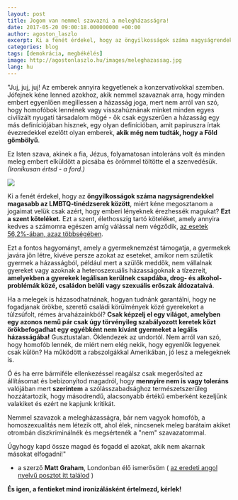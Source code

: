 ```yaml
---
layout: post
title: Jogom van nemmel szavazni a melegházasságra!
date: 2017-05-20 09:00:18.000000000 +00:00
author: agoston_laszlo
excerpt: Ki a fenét érdekel, hogy az öngyilkosságok száma nagyságrendekkel magasabb az LMBTQ-tinédzserek között, miért kéne megosztanom a jogaimat velük csak azért, hogy emberi lényeknek érezhessék magukat?
categories: blog
tags: [demokrácia, megbékélés]
image: http://agostonlaszlo.hu/images/meleghazassag.jpg
lang: hu
---
```

"Juj, juj, juj! Az emberek annyira kegyetlenek a konzervatívokkal szemben. Jófejnek kéne lenned azokhoz, akik nemmel szavaznak arra, hogy minden embert egyenlően megillessen a házasság joga, mert nem arról van szó, hogy homofóbok lennének vagy visszahúznának minket minden egyes civilizált nyugati társadalom mögé - ők csak egyszerűen a házasság egy más definíciójában hisznek, egy olyan definícióban, amit papiruszra írtak évezredekkel ezelőtt olyan emberek, **akik még nem tudták, hogy a Föld gömbölyű**. 

Ez Isten szava, akinek a fia, Jézus, folyamatosan intoleráns volt és minden meleg embert elküldött a picsába és örömmel töltötte el a szenvedésük. *(Ironikusan értsd - a ford.)*

![](http://agostonlaszlo.hu/images/meleghazassag.jpg)

Ki a fenét érdekel, hogy az **öngyilkosságok száma nagyságrendekkel magasabb az LMBTQ-tinédzserek között**, miért kéne megosztanom a jogaimat velük csak azért, hogy emberi lényeknek érezhessék magukat? **Ezt a szent köteléket.** Ezt a szent, élethosszig tartó köteléket, amely annyira kedves a számomra egészen amíg válással nem végződik, [az esetek 56,2%-ában, azaz többségében](http://valasinfo.hu/valas/valasok-szama-magyarorszagon-egy-kis-valas-statisztika).

Ezt a fontos hagyományt, amely a gyermeknemzést támogatja, a gyermekek javára jön létre, kivéve persze azokat az eseteket, amikor nem születik gyermek a házasságból, például mert a szülők meddők, nem vállalnak gyereket vagy azoknak a heteroszexuális házasságoknak a tízezreit, **amelyekben a gyerekek legálisan kerülnek csapdába, drog- és alkohol-problémák közé, családon belüli vagy szexuális erőszak áldozataivá**.

Ha a melegek is házasodhatnának, hogyan tudnánk garantálni, hogy ne fogadjanak örökbe, szerető családi körülmények közé gyerekeket a túlzsúfolt, rémes árvaházainkból? **Csak képzelj el egy világot, amelyben egy azonos nemű pár csak úgy törvényileg szabályozott keretek közt örökbefogadhat egy egyébként nem kívánt gyermeket a legális házasságába!** Gusztustalan. Öklendezek az undortól. Nem arról van szó, hogy homofób lennék, de miért nem elég nekik, hogy egyenlők legyenek csak külön? Ha működött a rabszolgákkal Amerikában, jó lesz a melegeknek is.

Ó és ha erre bármiféle ellenkezéssel reagálsz csak megerősíted az állításomat és bebizonyítod magadról, hogy **mennyire nem is vagy toleráns** valójában mert **szerintem** a szólásszabadsághoz természetszerűleg hozzátartozik, hogy másodrendű, alacsonyabb értékű emberként kezeljünk valakiket és ezért ne kapjunk kritikát.

Nemmel szavazok a melegházasságra, bár nem vagyok homofób, a homoszexualitás nem létezik ott, ahol élek, nincsenek meleg barátaim akiket otrombán diszkriminálnék és megsértenék a "nem" szavazatommal. 

Úgyhogy kapd össze magad és fogadd el azokat, akik nem akarnak másokat elfogadni!"

- a szerző **Matt Graham**, Londonban élő ismerősöm ( [az eredeti angol nyelvű posztot itt találod](https://www.facebook.com/matt.graham.33/posts/629224020045?pnref=story) )

**És igen, a fentieket mind ironizálásként értelmezd, kérlek!**

